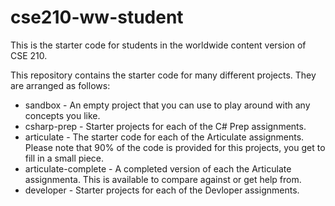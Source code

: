 # cse210-ww-student
This is the starter code for students in the worldwide content version of CSE 210.

This repository contains the starter code for many different projects. They are arranged as follows:

* sandbox - An empty project that you can use to play around with any concepts you like.
* csharp-prep - Starter projects for each of the C# Prep assignments.
* articulate - The starter code for each of the Articulate assignments. Please note that 90% of the code is provided for this projects, you get to fill in a small piece.
* articulate-complete - A completed version of each the Articulate assignmenta. This is available to compare against or get help from.
* developer - Starter projects for each of the Devloper assignments.
